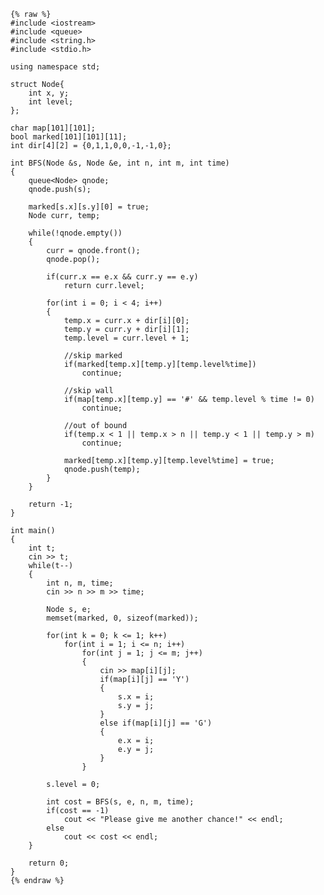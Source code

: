     {% raw %}
    #include <iostream>
    #include <queue>
    #include <string.h>
    #include <stdio.h>
    
    using namespace std;
    
    struct Node{
    	int x, y;
    	int level;
    };
    
    char map[101][101];
    bool marked[101][101][11];
    int dir[4][2] = {0,1,1,0,0,-1,-1,0};
    
    int BFS(Node &s, Node &e, int n, int m, int time)
    {
    	queue<Node> qnode;
    	qnode.push(s);
    
    	marked[s.x][s.y][0] = true;
    	Node curr, temp;
    
    	while(!qnode.empty())
    	{
    		curr = qnode.front();
    		qnode.pop();
    		
    		if(curr.x == e.x && curr.y == e.y)
    			return curr.level;
    		
    		for(int i = 0; i < 4; i++)
    		{
    			temp.x = curr.x + dir[i][0];
    			temp.y = curr.y + dir[i][1];
    			temp.level = curr.level + 1;
    
    			//skip marked
    			if(marked[temp.x][temp.y][temp.level%time])
    				continue;
    
    			//skip wall
    			if(map[temp.x][temp.y] == '#' && temp.level % time != 0)
    				continue;
    			
    			//out of bound
    			if(temp.x < 1 || temp.x > n || temp.y < 1 || temp.y > m)
    				continue;
    
    			marked[temp.x][temp.y][temp.level%time] = true;
    			qnode.push(temp);
    		}
    	}
    
    	return -1;
    }
    
    int main()
    {
    	int t;
    	cin >> t;
    	while(t--)
    	{
    		int n, m, time;
    		cin >> n >> m >> time;
    		
    		Node s, e;
    		memset(marked, 0, sizeof(marked));
    
    		for(int k = 0; k <= 1; k++)
    			for(int i = 1; i <= n; i++)
    				for(int j = 1; j <= m; j++)
    				{
    					cin >> map[i][j];
    					if(map[i][j] == 'Y')
    					{
    						s.x = i;
    						s.y = j;
    					}
    					else if(map[i][j] == 'G')
    					{
    						e.x = i;
    						e.y = j;
    					}
    				}
    
    		s.level = 0;		
    		
    		int cost = BFS(s, e, n, m, time);
    		if(cost == -1)
    			cout << "Please give me another chance!" << endl;
    		else
    			cout << cost << endl;
    	}
    
    	return 0;
    }
    {% endraw %}
